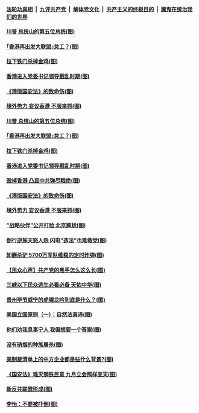 ####  [法轮功真相](../../../../basic/blob/master/README.md?t=07051004) &nbsp;|&nbsp; [九评共产党](../../../../9ping.md/blob/master/README.md?t=07051004) &nbsp;|&nbsp; [解体党文化](../../../../jtdwh.md/blob/master/README.md?t=07051004)  &nbsp;|&nbsp; [共产主义的终极目的](../../../../gczydzjmd.md/blob/master/README.md?t=07051004) &nbsp;|&nbsp; [魔鬼在统治我们的世界](../../../../mgztzwmdsj.md/blob/master/README.md?t=07051004) 

#### [川普 总统山的第五位总统(图)](../pages/p4/938647.md?t=07051004) 

#### [｢香港再出发大联盟｣怠工？(图)](../pages/p4/938701.md?t=07051004) 

#### [拉下铁门杀掉金鸡(图)](../pages/p4/938671.md?t=07051004) 

#### [香港进入党委书记领导戡乱时期(图)](../pages/p4/938667.md?t=07051004) 

#### [《港版国安法》的致命伤(图)](../pages/p4/938700.md?t=07051004) 

#### [境外势力 妄议香港 不服来抓(图)](../pages/p4/938616.md?t=07051004) 

#### [川普 总统山的第五位总统(图)](../pages/p4/938647.md?t=07051004) 

#### [｢香港再出发大联盟｣怠工？(图)](../pages/p4/938701.md?t=07051004) 

#### [拉下铁门杀掉金鸡(图)](../pages/p4/938671.md?t=07051004) 

#### [香港进入党委书记领导戡乱时期(图)](../pages/p4/938667.md?t=07051004) 

#### [毁掉香港 凸显中共弹尽粮绝(图)](../pages/p4/938674.md?t=07051004) 

#### [《港版国安法》的致命伤(图)](../pages/p4/938700.md?t=07051004) 

#### [境外势力 妄议香港 不服来抓(图)](../pages/p4/938616.md?t=07051004) 

#### [“战略伙伴”公开打脸 北京尴尬(图)](../pages/p4/938610.md?t=07051004) 

#### [倒行逆施天怒人怨 闪电“造法”也难救党(图)](../pages/p4/938609.md?t=07051004) 

#### [卸磨杀驴 5700万军队维稳的定时炸弹(图)](../pages/p4/938607.md?t=07051004) 

#### [【民众心声】共产党的黑手怎么这么长(图)](../pages/p4/938456.md?t=07051004) 

#### [三峡以下民众逃生必看必备 天佑中华(图)](../pages/p4/938593.md?t=07051004) 

#### [贵州毕节威宁的虎啸龙吟到底是什么？(图)](../pages/p4/938596.md?t=07051004) 

#### [美国立国原则（一）：自然法真谛(图)](../pages/p4/938484.md?t=07051004) 

#### [他们劝我息事宁人 我偏想要一个答案(图)](../pages/p4/938491.md?t=07051004) 

#### [没有硝烟的种族屠杀(图)](../pages/p4/938489.md?t=07051004) 

#### [美制裁清单上的中方企业都是些什么背景?(图)](../pages/p4/938486.md?t=07051004) 

#### [《国安法》难灭钢铁民意 九月立会照样变天(图)](../pages/p4/938485.md?t=07051004) 

#### [新反共联盟形成(图)](../pages/p4/938480.md?t=07051004) 

#### [李怡：不要被吓倒(图)](../pages/p4/938488.md?t=07051004) 

